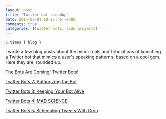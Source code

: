```yaml
---
layout: post
title: "Twitter bot roundup"
date: 2014-07-01 18:27:46 -0400
comments: true
categories: [twitter bots, side projects]
---
```



`5.times { blog }`

I wrote a few blog posts about the minor trials and tribulations of launching a Twitter bot that mimics a user's speaking patterns, based on a cool gem. Here they are, rounded up.

[The Bots Are Coming! Twitter Bots!](http://ablwr.github.io/blog/2014/06/24/twitter-bots/)

[Twitter Bots 2: Authorizing the Bot](http://ablwr.github.io/blog/2014/06/25/twitter-bots-2-authorizing-the-bot/)

[Twitter Bots 3: Keeping Your Bot Alive](http://ablwr.github.io/blog/2014/06/28/twitter-bots-3-keeping-your-bot-alive/)

[Twitter Bots 4: MAD SCIENCE](http://ablwr.github.io/blog/2014/06/28/twitter-bots-4-mad-science/)

[Twitter Bots 5: Scheduling Tweets With Cron](http://ablwr.github.io/blog/2014/06/29/twitter-bots-5-scheduling-tweets-with-cron/)
